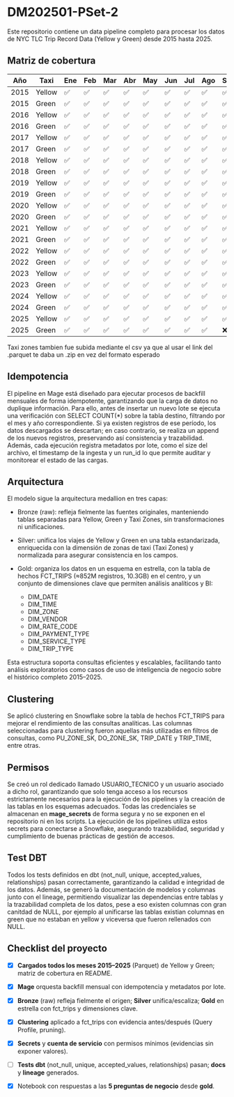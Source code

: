 # DM202501-PSet-2
Este repositorio contiene un data pipeline completo para procesar los datos de NYC TLC Trip Record Data (Yellow y Green) desde 2015 hasta 2025.

## Matriz de cobertura

| Año  | Taxi   | Ene | Feb | Mar | Abr | May | Jun | Jul | Ago | Sep | Oct | Nov | Dic |
|------|--------|-----|-----|-----|-----|-----|-----|-----|-----|-----|-----|-----|-----|
| 2015 | Yellow | ✅  | ✅  | ✅  | ✅  | ✅  | ✅  | ✅  | ✅  | ✅  | ✅  | ✅  | ✅  |
| 2015 | Green  | ✅  | ✅  | ✅  | ✅  | ✅  | ✅  | ✅  | ✅  | ✅  | ✅  | ✅  | ✅  |
| 2016 | Yellow | ✅  | ✅  | ✅  | ✅  | ✅  | ✅  | ✅  | ✅  | ✅  | ✅  | ✅  | ✅  |
| 2016 | Green  | ✅  | ✅  | ✅  | ✅  | ✅  | ✅  | ✅  | ✅  | ✅  | ✅  | ✅  | ✅  |
| 2017 | Yellow | ✅  | ✅  | ✅  | ✅  | ✅  | ✅  | ✅  | ✅  | ✅  | ✅  | ✅  | ✅  |
| 2017 | Green  | ✅  | ✅  | ✅  | ✅  | ✅  | ✅  | ✅  | ✅  | ✅  | ✅  | ✅  | ✅  |
| 2018 | Yellow | ✅  | ✅  | ✅  | ✅  | ✅  | ✅  | ✅  | ✅  | ✅  | ✅  | ✅  | ✅  |
| 2018 | Green  | ✅  | ✅  | ✅  | ✅  | ✅  | ✅  | ✅  | ✅  | ✅  | ✅  | ✅  | ✅  |
| 2019 | Yellow | ✅  | ✅  | ✅  | ✅  | ✅  | ✅  | ✅  | ✅  | ✅  | ✅  | ✅  | ✅  |
| 2019 | Green  | ✅  | ✅  | ✅  | ✅  | ✅  | ✅  | ✅  | ✅  | ✅  | ✅  | ✅  | ✅  |
| 2020 | Yellow | ✅  | ✅  | ✅  | ✅  | ✅  | ✅  | ✅  | ✅  | ✅  | ✅  | ✅  | ✅  |
| 2020 | Green  | ✅  | ✅  | ✅  | ✅  | ✅  | ✅  | ✅  | ✅  | ✅  | ✅  | ✅  | ✅  |
| 2021 | Yellow | ✅  | ✅  | ✅  | ✅  | ✅  | ✅  | ✅  | ✅  | ✅  | ✅  | ✅  | ✅  |
| 2021 | Green  | ✅  | ✅  | ✅  | ✅  | ✅  | ✅  | ✅  | ✅  | ✅  | ✅  | ✅  | ✅  |
| 2022 | Yellow | ✅  | ✅  | ✅  | ✅  | ✅  | ✅  | ✅  | ✅  | ✅  | ✅  | ✅  | ✅  |
| 2022 | Green  | ✅  | ✅  | ✅  | ✅  | ✅  | ✅  | ✅  | ✅  | ✅  | ✅  | ✅  | ✅  |
| 2023 | Yellow | ✅  | ✅  | ✅  | ✅  | ✅  | ✅  | ✅  | ✅  | ✅  | ✅  | ✅  | ✅  |
| 2023 | Green  | ✅  | ✅  | ✅  | ✅  | ✅  | ✅  | ✅  | ✅  | ✅  | ✅  | ✅  | ✅  |
| 2024 | Yellow | ✅  | ✅  | ✅  | ✅  | ✅  | ✅  | ✅  | ✅  | ✅  | ✅  | ✅  | ✅  |
| 2024 | Green  | ✅  | ✅  | ✅  | ✅  | ✅  | ✅  | ✅  | ✅  | ✅  | ✅  | ✅  | ✅  |
| 2025 | Yellow | ✅  | ✅  | ✅  | ✅  | ✅  | ✅  | ✅  | ✅  | ✅  | ✅  | ✅  | ✅  |
| 2025 | Green  | ✅  | ✅  | ✅  | ✅  | ✅  | ✅  | ✅  | ✅  | ❌  | ❌  | ❌  | ❌  |

Taxi zones tambien fue subida mediante el csv ya que al usar el link del .parquet te daba un .zip en vez del formato esperado

## Idempotencia

El pipeline en Mage está diseñado para ejecutar procesos de backfill mensuales de forma idempotente, garantizando que la carga de datos no duplique información. Para ello, antes de insertar un nuevo lote se ejecuta una verificación con SELECT COUNT(*) sobre la tabla destino, filtrando por el mes y año correspondiente. Si ya existen registros de ese período, los datos descargados se descartan; en caso contrario, se realiza un append de los nuevos registros, preservando así consistencia y trazabilidad. Además, cada ejecución registra metadatos por lote, como el size del archivo, el timestamp de la ingesta y un run_id lo que permite auditar y monitorear el estado de las cargas.

## Arquitectura

El modelo sigue la arquitectura medallion en tres capas:

- Bronze (raw): refleja fielmente las fuentes originales, manteniendo tablas separadas para Yellow, Green y Taxi Zones, sin transformaciones ni unificaciones.
- Silver: unifica los viajes de Yellow y Green en una tabla estandarizada, enriquecida con la dimensión de zonas de taxi (Taxi Zones) y normalizada para asegurar consistencia en los campos.
- Gold: organiza los datos en un esquema en estrella, con la tabla de hechos FCT_TRIPS (≈852M registros, 10.3GB) en el centro, y un conjunto de dimensiones clave que permiten análisis analíticos y BI:

  - DIM_DATE
  - DIM_TIME
  - DIM_ZONE
  - DIM_VENDOR
  - DIM_RATE_CODE
  - DIM_PAYMENT_TYPE
  - DIM_SERVICE_TYPE
  - DIM_TRIP_TYPE

Esta estructura soporta consultas eficientes y escalables, facilitando tanto análisis exploratorios como casos de uso de inteligencia de negocio sobre el histórico completo 2015–2025.

## Clustering

Se aplicó clustering en Snowflake sobre la tabla de hechos FCT_TRIPS para mejorar el rendimiento de las consultas analíticas. Las columnas seleccionadas para clustering fueron aquellas más utilizadas en filtros de consultas, como PU_ZONE_SK, DO_ZONE_SK, TRIP_DATE y TRIP_TIME, entre otras.

## Permisos

Se creó un rol dedicado llamado USUARIO_TECNICO y un usuario asociado a dicho rol, garantizando que solo tenga acceso a los recursos estrictamente necesarios para la ejecución de los pipelines y la creación de las tablas en los esquemas adecuados. Todas las credenciales se almacenan en **mage_secrets** de forma segura y no se exponen en el repositorio ni en los scripts. La ejecución de los pipelines utiliza estos secrets para conectarse a Snowflake, asegurando trazabilidad, seguridad y cumplimiento de buenas prácticas de gestión de accesos.

## Test DBT

Todos los tests definidos en dbt (not_null, unique, accepted_values, relationships) pasan correctamente, garantizando la calidad e integridad de los datos. Además, se generó la documentación de modelos y columnas junto con el lineage, permitiendo visualizar las dependencias entre tablas y la trazabilidad completa de los datos, pese a eso existen columnas con gran canitdad de NULL, por ejemplo al unificarse las tablas existian columnas en green que no estaban en yellow y viceversa que fueron rellenados con NULL.


## Checklist del proyecto

- [x] **Cargados todos los meses 2015–2025** (Parquet) de Yellow y Green; matriz de cobertura en README.
- [x] **Mage** orquesta backfill mensual con idempotencia y metadatos por lote.
- [x] **Bronze** (raw) refleja fielmente el origen; **Silver** unifica/escaliza; **Gold** en estrella con fct_trips y dimensiones clave.
- [x] **Clustering** aplicado a fct_trips con evidencia antes/después (Query Profile, pruning).
- [x] **Secrets** y **cuenta de servicio** con permisos mínimos (evidencias sin exponer valores).
- [ ] **Tests dbt** (not_null, unique, accepted_values, relationships) pasan; **docs** y **lineage** generados.
- [x] Notebook con respuestas a las **5 preguntas de negocio** desde **gold**.

